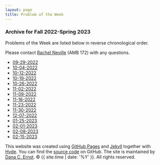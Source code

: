 ```yaml
---
layout: page
title: Problem of the Week
---
```


### Archive for Fall 2022-Spring 2023

Problems of the Week are listed
below in reverse chronological order.

Please contact [Rachel Neville](mailto:Rachel.Neville@nau.edu) (AMB 172) with any questions.

- <a href = "https://naumathstat.github.io/problem-of-the-week/files/2022-09-29">09-29-2022</a>
- <a href = "https://naumathstat.github.io/problem-of-the-week/files/2022-10-04">10-04-2022</a>
- <a href = "https://naumathstat.github.io/problem-of-the-week/files/2022-10-12">10-12-2022</a>
- <a href = "https://naumathstat.github.io/problem-of-the-week/files/2022-10-19">10-19-2022</a>
- <a href = "https://naumathstat.github.io/problem-of-the-week/files/2022-10-26">10-26-2022</a>
- <a href = "https://naumathstat.github.io/problem-of-the-week/files/2022-11-02">11-02-2022</a>
- <a href = "https://naumathstat.github.io/problem-of-the-week/files/2022-11-09">11-09-2022</a>
- <a href = "https://naumathstat.github.io/problem-of-the-week/files/2022-11-16">11-16-2022</a>
- <a href = "https://naumathstat.github.io/problem-of-the-week/files/2022-11-23">11-23-2022</a>
- <a href = "https://naumathstat.github.io/problem-of-the-week/files/2022-11-30">11-30-2022</a>
- <a href = "https://naumathstat.github.io/problem-of-the-week/files/2022-12-07">12-07-2022</a>
- <a href = "https://naumathstat.github.io/problem-of-the-week/files/2023-01-25">01-25-2023</a>
- <a href = "https://naumathstat.github.io/problem-of-the-week/files/2023-02-01">02-01-2023</a>
- <a href = "https://naumathstat.github.io/problem-of-the-week/files/2023-02-08">02-08-2023</a>
- <a href = "https://naumathstat.github.io/problem-of-the-week/files/2023-02-15">02-15-2023</a>



<p>This website was created using <a href="https://pages.github.com">GitHub Pages</a> 
and <a href="http://jekyllrb.com">Jekyll</a> together with 
<a href="http://hyde.getpoole.com">Hyde</a>. 
You can find the <a href="http://github.com/NAUMathStat/seminars">source code</a> on GitHub. 
The site is maintained by <a href="http://dcernst.github.io">Dana C. Ernst</a>. &copy; {{ site.time | date: '%Y' }}. 
All rights reserved.</p>
